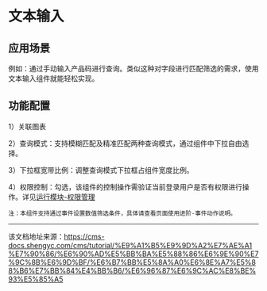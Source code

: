 # 文本输入

## 应用场景​

例如：通过手动输入产品码进行查询。类似这种对字段进行匹配筛选的需求，使用文本输入组件就能轻松实现。

## 功能配置​

1）关联图表

2）查询模式：支持模糊匹配及精准匹配两种查询模式，通过组件中下拉自由选择。

3）下拉框宽带比例：调整查询模式下拉框占组件宽度比例。

4）权限控制：勾选，该组件的控制操作需验证当前登录用户是否有权限进行操作。详见[运行模块-权限管理](/cms/tutorial/页面管理/使用运行模块/权限管理)
    
    
    注：本组件支持通过事件设置数值筛选条件，具体请查看页面使用进阶-事件动作说明。  
    


---

该文档地址来源：https://cms-docs.shengyc.com/cms/tutorial/%E9%A1%B5%E9%9D%A2%E7%AE%A1%E7%90%86/%E6%90%AD%E5%BB%BA%E5%88%86%E6%9E%90%E7%9C%8B%E6%9D%BF/%E6%B7%BB%E5%8A%A0%E6%8E%A7%E5%88%B6%E7%BB%84%E4%BB%B6/%E6%96%87%E6%9C%AC%E8%BE%93%E5%85%A5